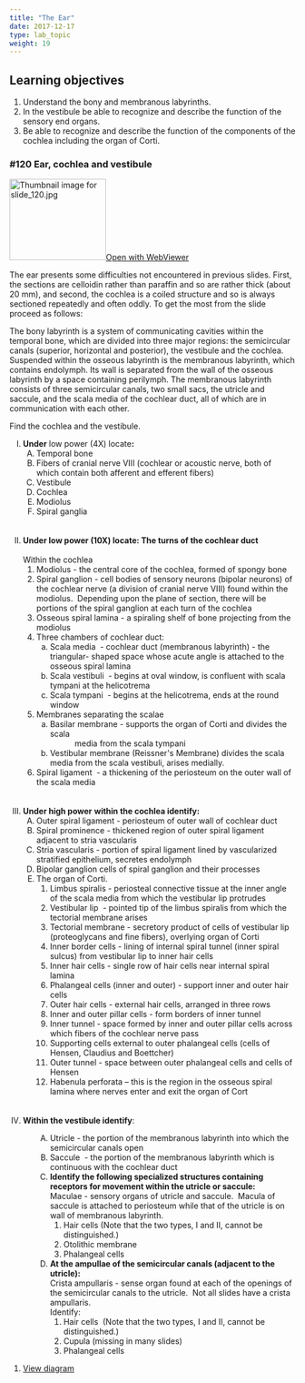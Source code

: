 ```yaml
---
title: "The Ear"
date: 2017-12-17
type: lab_topic
weight: 19
---
```

<div class="entrybody">
<h2>Learning objectives</h2>


<ol>
<li>Understand the bony and membranous labyrinths.</li>
<li>In the vestibule be able to recognize and describe the function of the sensory end organs.</li>
<li>Be able to recognize and describe the function of the components of the cochlea including the organ of Corti.</li>
</ol>

<h3>#120 Ear, cochlea and vestibule</h3>

<div class="thumbnail"> <a href="https://histologylab.ctl.columbia.edu/slides/slide120/" target="_blank"><img alt="Thumbnail image for slide_120.jpg" src="/assets/images/slide_120-thumb-170x143-1674.jpg" width="170" height="143" class="mt-image-left"></a><a href="https://histologylab.ctl.columbia.edu/slides/slide120/" target="_blank">Open with WebViewer</a> </div>

<p>The ear presents some difficulties not encountered in previous slides.  First, the sections are celloidin rather than paraffin and so are rather thick (about 20 mm), and second, the cochlea is a coiled structure and so is always sectioned repeatedly and often oddly.  To get the most from the slide proceed as follows:</p>

<p>The bony labyrinth is a system of communicating cavities within the temporal bone, which are divided into three major regions: the semicircular canals (superior, horizontal and posterior), the vestibule and the cochlea.  Suspended within the osseous labyrinth is the membranous labyrinth, which contains endolymph.  Its wall is separated from the wall of the osseous labyrinth by a space containing perilymph.  The membranous labyrinth consists of three semicircular canals, two small sacs, the utricle and saccule, and the scala media of the cochlear duct, all of which are in communication with each other.   </p>

<p>Find the cochlea and the vestibule.</p>

<ol type="I"><li><strong>Under</strong> low power (4X) locate<strong>:</strong>
<ol type="A">
<li>Temporal bone</li>
<li>Fibers of cranial nerve <span class="caps">VIII </span>(cochlear or acoustic nerve, both of which contain both afferent and efferent fibers)</li>
<li>Vestibule</li>
<li>Cochlea</li>
<li>Modiolus</li>
<li>Spiral ganglia</li>
<br><br>
</ol>
</li>
<li><strong>Under low power (10X) locate: 
The turns of the cochlear duct </strong><br><br>
Within the cochlea<br>
<ol>
<li>Modiolus <em>-</em> the central core of the cochlea, formed of spongy bone</li>
<li>Spiral ganglion <em>- </em>cell bodies of sensory neurons (bipolar neurons) of the cochlear nerve (a division of cranial nerve <span class="caps">VIII</span>) found within the modiolus.  Depending upon the plane of section, there will be portions of the spiral ganglion at each turn of the cochlea</li>
<li>Osseous spiral lamina - a spiraling shelf of bone projecting from the modiolus</li>
<li>Three chambers of cochlear duct: 
<ol type="a">
<li> Scala media  - cochlear duct (membranous labyrinth) - the triangular- shaped space whose acute angle is attached to the osseous spiral lamina</li>
<li>Scala vestibuli  - begins at oval window, is confluent with scala tympani  at the helicotrema</li>
<li>Scala tympani  - begins at the helicotrema, ends at the round window</li>
</ol>
</li>
<li>Membranes separating the scalae
<ol type="a">
<li>Basilar membrane - supports the organ of Corti and divides the scala <br>
           media from the scala tympani</li>
<li>Vestibular membrane (Reissner's Membrane) divides the scala media from the scala vestibuli, arises medially. </li>
</ol>
</li>
<li>Spiral ligament  - a thickening of the periosteum on the outer wall of the scala media<br>
<br><br>
</li>
</ol>
</li>
<li><strong>Under high power</strong>          <strong>within the cochlea identify:</strong>
<ol type="A">
<li>Outer spiral ligament - periosteum of outer wall of cochlear duct</li>
<li>Spiral prominence - thickened region of outer spiral ligament adjacent to stria vascularis   </li>
<li>Stria vascularis - portion of spiral ligament lined by vascularized stratified epithelium, secretes endolymph</li>
<li>Bipolar ganglion cells of spiral ganglion and their processes</li>
<li>The organ of Corti.
<ol>
<li>Limbus spiralis - periosteal connective tissue at the inner angle of the scala media from which the vestibular lip protrudes</li>
<li>Vestibular lip  - pointed tip of the limbus spiralis from which the tectorial membrane arises </li>
<li> Tectorial membrane - secretory product of cells of vestibular lip (proteoglycans and fine fibers), overlying organ of Corti </li>
<li> Inner border cells - lining of internal spiral tunnel (inner spiral sulcus) from vestibular lip to inner hair cells</li>
<li>Inner hair cells - single row of hair cells near internal spiral lamina</li>
<li>Phalangeal cells (inner and outer) - support inner and outer hair cells </li>
<li>Outer hair cells - external hair cells, arranged in three rows  </li>
<li> Inner and outer pillar cells - form borders of inner tunnel</li>
<li>Inner tunnel - space formed by inner and outer pillar cells across which fibers of the cochlear nerve pass</li>
<li>Supporting cells external to outer phalangeal cells (cells of Hensen, Claudius and Boettcher)</li>
<li>Outer tunnel - space between outer phalangeal cells and cells of Hensen</li>
<li>Habenula perforata – this is the region in the osseous spiral lamina where nerves enter and exit the organ of Cort<br>
<br><br>
</li>
</ol>
</li></ol>
</li><li><strong>Within the vestibule identify</strong>:        </li>
<ol type="A">
<ol type="A">
<li>Utricle - the portion of the membranous labyrinth into which the semicircular canals open</li>
<li>Saccule  - the portion of the membranous labyrinth which is continuous with the cochlear duct<br>
</li>
<li><strong>Identify the following specialized structures containing receptors for movement within the utricle or saccule:</strong> <br>
Maculae - sensory organs of utricle and saccule.  Macula of saccule is attached to periosteum while that of the utricle is on wall of membranous labyrinth. <br>
<ol>
<li> Hair cells (Note that the two types, I and <span class="caps">II, </span>cannot be distinguished.)</li>
<li>Otolithic membrane </li>
<li> Phalangeal cells<br>
</li>
</ol>
</li>
<li><strong>At the ampullae of the semicircular canals (adjacent to the utricle):</strong> <br>
                                                                                   Crista ampullaris - sense organ found at each of the openings of the semicircular canals to the utricle.  Not all slides have a crista ampullaris. <br>
Identify:<br>
<ol>
<li>Hair cells  (Note that the two types, I and <span class="caps">II, </span>cannot be distinguished.)</li>
<li>Cupula (missing in many slides)</li>
<li>Phalangeal cells</li>
</ol>
</li>
</ol>
</ol>
</ol>

<ol>
<li><p><a href="/assets_c/2009/08/lab16_eardiagram-1792.html" target="_blank">View diagram</a></p></li>
</ol></div>
